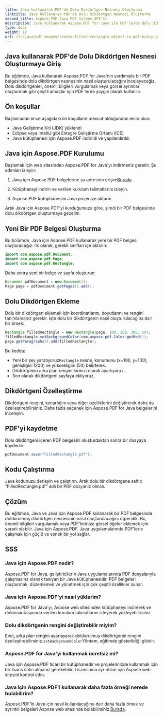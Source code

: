 ```yaml
---
title: Java kullanarak PDF'de Dolu Dikdörtgen Nesnesi Oluşturma
linktitle: Java kullanarak PDF'de Dolu Dikdörtgen Nesnesi Oluşturma
second_title: Aspose.PDF Java PDF İşleme API'si
description: Java kullanarak Aspose.PDF for Java ile PDF'lerde dolu dikdörtgenlerin nasıl oluşturulacağını öğrenin. Kod örnekleriyle adım adım eğitim.
type: docs
weight: 12
url: /tr/java/pdf-images/create-filled-rectangle-object-in-pdf-using-java/
---
```


## Java kullanarak PDF'de Dolu Dikdörtgen Nesnesi Oluşturmaya Giriş

Bu eğitimde, Java kullanarak Aspose.PDF for Java'nın yardımıyla bir PDF belgesinde dolu dikdörtgen nesnesinin nasıl oluşturulacağını inceleyeceğiz. Dolu dikdörtgenler, önemli bilgileri vurgulamak veya görsel ayrımlar oluşturmak gibi çeşitli amaçlar için PDF'lerde yaygın olarak kullanılır.

## Ön koşullar

Başlamadan önce aşağıdaki ön koşulların mevcut olduğundan emin olun:

- Java Geliştirme Kiti (JDK) yüklendi
- Eclipse veya IntelliJ gibi Entegre Geliştirme Ortamı (IDE)
- Java kütüphanesi için Aspose.PDF indirildi ve yapılandırıldı

## Java için Aspose.PDF Kurulumu

Başlamak için web sitesinden Aspose.PDF for Java'yı indirmeniz gerekir. Şu adımları izleyin:

1.  Java için Aspose.PDF belgelerine şu adresten erişin:[Burada](https://reference.aspose.com/pdf/java/).

2. Kütüphaneyi indirin ve verilen kurulum talimatlarını izleyin.

3. Aspose.PDF kütüphanesini Java projenize aktarın.

Artık Java için Aspose.PDF'yi kurduğumuza göre, şimdi bir PDF belgesinde dolu dikdörtgen oluşturmaya geçelim.

## Yeni Bir PDF Belgesi Oluşturma

Bu bölümde, Java için Aspose.PDF kullanarak yeni bir PDF belgesi oluşturacağız. İlk olarak, gerekli sınıfları içe aktarın:

```java
import com.aspose.pdf.Document;
import com.aspose.pdf.Page;
import com.aspose.pdf.Rectangle;
```

Daha sonra yeni bir belge ve sayfa oluşturun:

```java
Document pdfDocument = new Document();
Page page = pdfDocument.getPages().add();
```

## Dolu Dikdörtgen Ekleme

Dolu bir dikdörtgen eklemek için koordinatlarını, boyutlarını ve rengini tanımlamanız gerekir. İşte dolu bir dikdörtgenin nasıl oluşturulacağına dair bir örnek:

```java
Rectangle filledRectangle = new Rectangle(page, 100, 100, 200, 50);
filledRectangle.setBackgroundColor(com.aspose.pdf.Color.getRed());
page.getParagraphs().add(filledRectangle);
```

Bu kodda:
-  Yeni bir şey yaratıyoruz`Rectangle` nesne, konumunu (x=100, y=100), genişliğini (200) ve yüksekliğini (50) belirterek.
- Dikdörtgenin arka plan rengini kırmızı olarak ayarlıyoruz.
- Son olarak dikdörtgeni sayfaya ekliyoruz.

## Dikdörtgeni Özelleştirme

Dikdörtgeni rengini, kenarlığını veya diğer özelliklerini değiştirerek daha da özelleştirebilirsiniz. Daha fazla seçenek için Aspose.PDF for Java belgelerini inceleyin.

## PDF'yi kaydetme

Dolu dikdörtgeni içeren PDF belgesini oluşturduktan sonra bir dosyaya kaydedin:

```java
pdfDocument.save("FilledRectangle.pdf");
```

## Kodu Çalıştırma

Java kodunuzu derleyin ve çalıştırın. Artık dolu bir dikdörtgene sahip "FilledRectangle.pdf" adlı bir PDF dosyanız olmalı.

## Çözüm

Bu eğitimde, Java ve Java için Aspose.PDF kullanarak bir PDF belgesinde doldurulmuş dikdörtgen nesnesinin nasıl oluşturulacağını öğrendik. Bu, önemli bilgileri vurgulamak veya PDF'lerinize görsel öğeler eklemek için yararlı olabilir. Java için Aspose.PDF, Java uygulamalarında PDF'lerle çalışmak için güçlü ve esnek bir yol sağlar.

## SSS

### Java için Aspose.PDF nedir?

Aspose.PDF for Java, geliştiricilerin Java uygulamalarında PDF dosyalarıyla çalışmasına olanak tanıyan bir Java kütüphanesidir. PDF belgeleri oluşturmak, düzenlemek ve yönetmek için çok çeşitli özellikler sunar.

### Java için Aspose.PDF'yi nasıl yüklerim?

Aspose.PDF for Java'yı, Aspose web sitesinden kütüphaneyi indirerek ve dokümantasyonda verilen kurulum talimatlarını izleyerek yükleyebilirsiniz.

### Dolu dikdörtgenin rengini değiştirebilir miyim?

 Evet, arka plan rengini ayarlayarak doldurulmuş dikdörtgenin rengini özelleştirebilirsiniz.`setBackgroundColor`Yöntem, eğitimde gösterildiği gibidir.

### Aspose.PDF for Java'yı kullanmak ücretsiz mi?

Java için Aspose.PDF ticari bir kütüphanedir ve projelerinizde kullanmak için bir lisans satın almanız gerekebilir. Lisanslama ayrıntıları için Aspose web sitesini kontrol edin.

### Java için Aspose.PDF'i kullanarak daha fazla örneği nerede bulabilirim?

 Aspose.PDF'in Java için nasıl kullanılacağına dair daha fazla örnek ve ayrıntılı belgeleri Aspose web sitesinde bulabilirsiniz.[Burada](https://reference.aspose.com/pdf/java/).